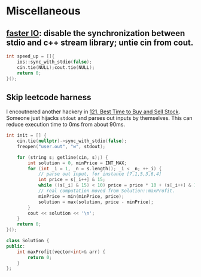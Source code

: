 # Miscellaneous
## [faster IO](https://stackoverflow.com/questions/31162367/significance-of-ios-basesync-with-stdiofalse-cin-tienull): disable the synchronization between stdio and c++ stream library; untie cin from cout.
```cpp
int speed_up = []{
    ios::sync_with_stdio(false);
    cin.tie(NULL);cout.tie(NULL);
    return 0;
}();
```
## Skip leetcode harness
I encoutnered another hackery in [121. Best Time to Buy and Sell Stock](https://leetcode.com/problems/best-time-to-buy-and-sell-stock/description/). Someone just hijacks `stdout` and parses out inputs by themselves. This can reduce execution time to 0ms from about 90ms.

```cpp
int init = [] {
	cin.tie(nullptr)->sync_with_stdio(false);
    freopen("user.out", "w", stdout);

    for (string s; getline(cin, s);) {
        int solution = 0, minPrice = INT_MAX;
        for (int _i = 1, _n = s.length(); _i < _n; ++_i) {
            // parse out input, for instance [7,1,5,3,6,4]
            int price = s[_i++] & 15;
            while ((s[_i] & 15) < 10) price = price * 10 + (s[_i++] & 15);
            // real computation moved from Solution::maxProfit.
            minPrice = min(minPrice, price);
            solution = max(solution, price - minPrice);
        }
        cout << solution << '\n';
    }
    return 0;
}();

class Solution {
public:
    int maxProfit(vector<int>& arr) {
        return 0;
    }
};
```